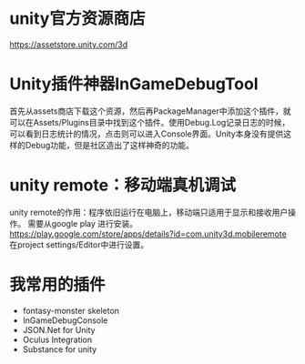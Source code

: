 # unity官方资源商店
https://assetstore.unity.com/3d
# Unity插件神器InGameDebugTool
首先从assets商店下载这个资源，然后再PackageManager中添加这个插件，就可以在Assets/Plugins目录中找到这个插件。使用Debug.Log记录日志的时候，可以看到日志统计的情况，点击则可以进入Console界面。Unity本身没有提供这样的Debug功能，但是社区造出了这样神奇的功能。   

# unity remote：移动端真机调试
unity remote的作用：程序依旧运行在电脑上，移动端只适用于显示和接收用户操作。
需要从google play 进行安装。
https://play.google.com/store/apps/details?id=com.unity3d.mobileremote
在project settings/Editor中进行设置。

# 我常用的插件
* fontasy-monster skeleton
* InGameDebugConsole
* JSON.Net for Unity
* Oculus Integration
* Substance for unity